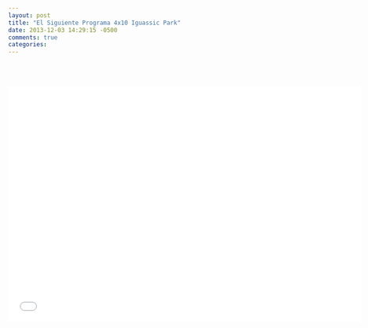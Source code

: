 ```yaml
---
layout: post
title: "El Siguiente Programa 4x10 Iguassic Park"
date: 2013-12-03 14:29:15 -0500
comments: true
categories: 
---
```

<div align="center">

<br></br>
<iframe width="720" height="480" src="//www.youtube.com/embed/-JclYmFouvk" frameborder="0" allowfullscreen></iframe>
</div>
